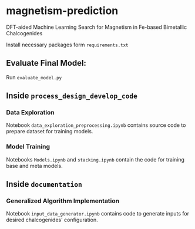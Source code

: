 # magnetism-prediction
DFT-aided Machine Learning Search for Magnetism in Fe-based Bimetallic Chalcogenides

Install necessary packages form `requirements.txt`

## Evaluate Final Model:
Run `evaluate_model.py` 

## Inside `process_design_develop_code`
### Data Exploration
Notebook `data_exploration_preprocessing.ipynb` contains source code to prepare dataset for training models.

### Model Training 
Notebooks `Models.ipynb` and `stacking.ipynb` contain the code for training base and meta models.

## Inside `documentation`
### Generalized Algorithm Implementation 
Notebook `input_data_generator.ipynb` contains code to generate inputs for desired chalcogenides' configuration.

